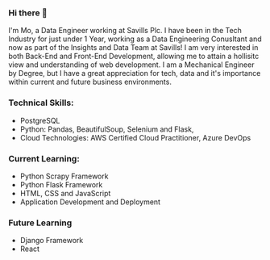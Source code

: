 ### Hi there 👋

I'm Mo, a Data Engineer working at Savills Plc. I have been in the Tech Industry for just under 1 Year, working as a Data Engineering Conusltant and now as part of the Insights and Data Team at Savills! I am very interested in both Back-End and Front-End Development, allowing me to attain a hollisitc view and understanding of web development. I am a Mechanical Engineer by Degree, but I have a great appreciation for tech, data and it's importance within current and future business environments.

### Technical Skills:
- PostgreSQL
- Python: Pandas, BeautifulSoup, Selenium and Flask,
- Cloud Technologies: AWS Certified Cloud Practitioner, Azure DevOps

### Current Learning:
- Python Scrapy Framework
- Python Flask Framework
- HTML, CSS and JavaScript
- Application Development and Deployment 

### Future Learning
- Django Framework
- React 


